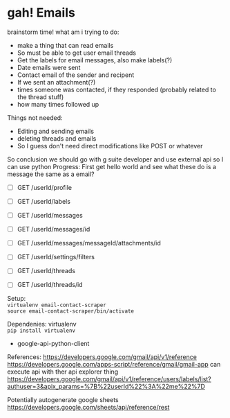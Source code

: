 # gah! Emails


brainstorm time!
what am i trying to do:
* make a thing that can read emails
* So must be able to get user email threads
* Get the labels for email messages, also make labels(?)
* Date emails were sent
* Contact email of the sender and recipent 
* If we sent an attachment(?)
* times someone was contacted, if they responded (probably related to the thread stuff)
* how many times followed up

Things not needed:
* Editing and sending emails
* deleting threads and emails
* So I guess don't need direct modifications like POST or whatever


So conclusion we should go with g suite developer and use external api so I can use python
Progress:
First get hello world and see what these do
is a message the same as a email?
- [ ] GET  /userId/profile
- [ ] GET  /userId/labels
- [ ] GET  /userId/messages
- [ ] GET  /userId/messages/id
- [ ] GET  /userId/messages/messageId/attachments/id
- [ ] GET  /userId/settings/filters
- [ ] GET  /userId/threads
- [ ] GET  /userId/threads/id


Setup:  
`virtualenv email-contact-scraper`  
`source email-contact-scraper/bin/activate`  

Dependenies:
virtualenv  
`pip install virtualenv`  
* google-api-python-client


References:
https://developers.google.com/gmail/api/v1/reference  
https://developers.google.com/apps-script/reference/gmail/gmail-app
can execute api with ther api explorer thing  
https://developers.google.com/gmail/api/v1/reference/users/labels/list?authuser=3&apix_params=%7B%22userId%22%3A%22me%22%7D

Potentially autogenerate google sheets
https://developers.google.com/sheets/api/reference/rest
